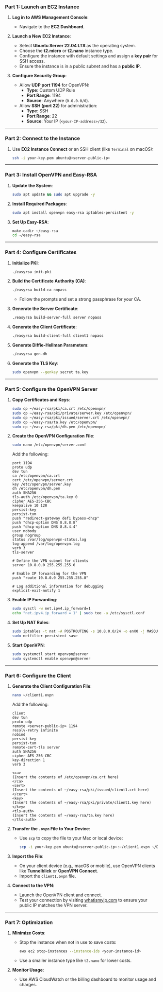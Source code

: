 

### **Part 1: Launch an EC2 Instance**
1. **Log in to AWS Management Console**:
   - Navigate to the **EC2 Dashboard**.

2. **Launch a New EC2 Instance**:
   - Select **Ubuntu Server 22.04 LTS** as the operating system.
   - Choose the **t2.micro** or **t2.nano** instance type.
   - Configure the instance with default settings and assign a **key pair** for SSH access.
   - Ensure the instance is in a public subnet and has a **public IP**.

3. **Configure Security Group**:
   - Allow **UDP port 1194** for OpenVPN:
     - **Type**: Custom UDP Rule
     - **Port Range**: 1194
     - **Source**: Anywhere (`0.0.0.0/0`).
   - Allow **SSH (port 22)** for administration:
     - **Type**: SSH
     - **Port Range**: 22
     - **Source**: Your IP (`<your-IP-address>/32`).

---

### **Part 2: Connect to the Instance**
1. Use **EC2 Instance Connect** or an SSH client (like `Terminal` on macOS):
   ```bash
   ssh -i your-key.pem ubuntu@<server-public-ip>
   ```

---

### **Part 3: Install OpenVPN and Easy-RSA**
1. **Update the System**:
   ```bash
   sudo apt update && sudo apt upgrade -y
   ```

2. **Install Required Packages**:
   ```bash
   sudo apt install openvpn easy-rsa iptables-persistent -y
   ```

3. **Set Up Easy-RSA**:
   ```bash
   make-cadir ~/easy-rsa
   cd ~/easy-rsa
   ```

---

### **Part 4: Configure Certificates**
1. **Initialize PKI**:
   ```bash
   ./easyrsa init-pki
   ```

2. **Build the Certificate Authority (CA)**:
   ```bash
   ./easyrsa build-ca nopass
   ```
   - Follow the prompts and set a strong passphrase for your CA.

3. **Generate the Server Certificate**:
   ```bash
   ./easyrsa build-server-full server nopass
   ```

4. **Generate the Client Certificate**:
   ```bash
   ./easyrsa build-client-full client1 nopass
   ```

5. **Generate Diffie-Hellman Parameters**:
   ```bash
   ./easyrsa gen-dh
   ```

6. **Generate the TLS Key**:
   ```bash
   sudo openvpn --genkey secret ta.key
   ```

---

### **Part 5: Configure the OpenVPN Server**
1. **Copy Certificates and Keys**:
   ```bash
   sudo cp ~/easy-rsa/pki/ca.crt /etc/openvpn/
   sudo cp ~/easy-rsa/pki/private/server.key /etc/openvpn/
   sudo cp ~/easy-rsa/pki/issued/server.crt /etc/openvpn/
   sudo cp ~/easy-rsa/ta.key /etc/openvpn/
   sudo cp ~/easy-rsa/pki/dh.pem /etc/openvpn/
   ```

2. **Create the OpenVPN Configuration File**:
   ```bash
   sudo nano /etc/openvpn/server.conf
   ```
   Add the following:
   ```
   port 1194
   proto udp
   dev tun
   ca /etc/openvpn/ca.crt
   cert /etc/openvpn/server.crt
   key /etc/openvpn/server.key
   dh /etc/openvpn/dh.pem
   auth SHA256
   tls-auth /etc/openvpn/ta.key 0
   cipher AES-256-CBC
   keepalive 10 120
   persist-key
   persist-tun
   push "redirect-gateway def1 bypass-dhcp"
   push "dhcp-option DNS 8.8.8.8"
   push "dhcp-option DNS 8.8.4.4"
   user nobody
   group nogroup
   status /var/log/openvpn-status.log
   log-append /var/log/openvpn.log
   verb 3
   tls-server
   
   # Define the VPN subnet for clients
   server 10.8.0.0 255.255.255.0
   
   # Enable IP forwarding for the VPN
   push "route 10.8.0.0 255.255.255.0"
   
   # Log additional information for debugging
   explicit-exit-notify 1
   ```

3. **Enable IP Forwarding**:
   ```bash
   sudo sysctl -w net.ipv4.ip_forward=1
   echo "net.ipv4.ip_forward = 1" | sudo tee -a /etc/sysctl.conf
   ```

4. **Set Up NAT Rules**:
   ```bash
   sudo iptables -t nat -A POSTROUTING -s 10.8.0.0/24 -o enX0 -j MASQUERADE
   sudo netfilter-persistent save
   ```

5. **Start OpenVPN**:
   ```bash
   sudo systemctl start openvpn@server
   sudo systemctl enable openvpn@server
   ```

---

### **Part 6: Configure the Client**
1. **Generate the Client Configuration File**:
   ```bash
   nano ~/client1.ovpn
   ```
   Add the following:
   ```plaintext
   client
   dev tun
   proto udp
   remote <server-public-ip> 1194
   resolv-retry infinite
   nobind
   persist-key
   persist-tun
   remote-cert-tls server
   auth SHA256
   cipher AES-256-CBC
   key-direction 1
   verb 3

   <ca>
   (Insert the contents of /etc/openvpn/ca.crt here)
   </ca>
   <cert>
   (Insert the contents of ~/easy-rsa/pki/issued/client1.crt here)
   </cert>
   <key>
   (Insert the contents of ~/easy-rsa/pki/private/client1.key here)
   </key>
   <tls-auth>
   (Insert the contents of ~/easy-rsa/ta.key here)
   </tls-auth>
   ```

2. **Transfer the `.ovpn` File to Your Device**:
   - Use `scp` to copy the file to your Mac or local device:
     ```bash
     scp -i your-key.pem ubuntu@<server-public-ip>:~/client1.ovpn ~/Desktop/
     ```

3. **Import the File**:
   - On your client device (e.g., macOS or mobile), use OpenVPN clients like **Tunnelblick** or **OpenVPN Connect**.
   - Import the `client1.ovpn` file.

4. **Connect to the VPN**:
   - Launch the OpenVPN client and connect.
   - Test your connection by visiting [whatismyip.com](https://www.whatismyip.com/) to ensure your public IP matches the VPN server.

---

### **Part 7: Optimization**
1. **Minimize Costs**:
   - Stop the instance when not in use to save costs:
     ```bash
     aws ec2 stop-instances --instance-ids <your-instance-id>
     ```
   - Use a smaller instance type like `t2.nano` for lower costs.

2. **Monitor Usage**:
   - Use AWS CloudWatch or the billing dashboard to monitor usage and charges.

